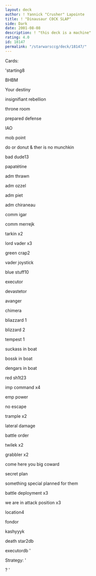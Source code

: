 ```yaml
---
layout: deck
author: ! Yannick "Crusher" Lapointe
title: ! "Dinausaur C0CK SLAP"
side: Dark
date: 2001-08-08
description: ! "this deck is a machine"
rating: 4.0
id: 18147
permalink: "/starwarsccg/deck/18147/"
---
```

Cards: 

'starting8

BHBM

Your destiny

insignifiant rebellion

throne room

prepared defense

IAO

mob point

do or donut & ther is no munchkin


bad dude13

papatétine

adm thrawn

adm ozzel

adm piet

adm chiraneau

comm igar

comm merrejk

tarkin x2

lord vader x3


green crap2

vader joystick


blue stuff10

executor

devastetor

avanger

chimera

bliazzard 1

blizzard 2

tempest 1

suckass in boat

bossk in boat

dengars in boat


red sh1t23

imp command x4

emp power

no escape

trample x2

lateral damage

battle order

twilek x2

grabbler x2

come here you big coward

secret plan

something special planned for them

battle deployment x3

we are in attack position x3


location4

fondor 

kashyyyk

death star2db

executordb '

Strategy: '

? '

